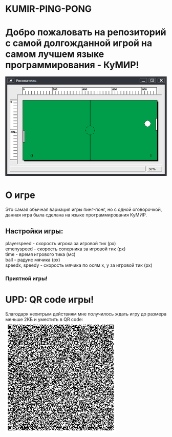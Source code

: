 # KUMIR-PING-PONG
# Добро пожаловать на репозиторий с самой долгожданной игрой на самом лучшем языке программирования - КуМИР!
![](https://github.com/gdeMojChay/KUMIR-PING-PONG/blob/main/img/ping-pong.png)
# О игре
Это самая обычная вариация игры пинг-понг, но с одной оговорочкой, данная игра была сделана на языке программирования КуМИР.
## Настройки игры:
playerspeed - скорость игрока за игровой тик (px)  
emenyspeed - скорость соперника за игровой тик (px)  
time - время игрового тика (мс)  
ball - радуис мячика (px)  
speedx, speedy - скорость мячика по осям x, y за игровой тик (px)  
### Приятной игры!
# UPD: QR code игры!
Благодаря нехитрым действиям мне получилось ждать игру до размера меньше 2КБ и уместить в QR code:
![](https://github.com/gdeMojChay/KUMIR-PING-PONG/blob/main/img/qr-code.gif)
